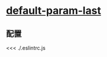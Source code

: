 # [default-param-last](https://eslint.org/docs/rules/default-param-last)

## 配置

<<< ./.eslintrc.js
